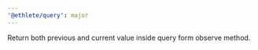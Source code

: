 ```yaml
---
'@ethlete/query': major
---
```


Return both previous and current value inside query form observe method.
